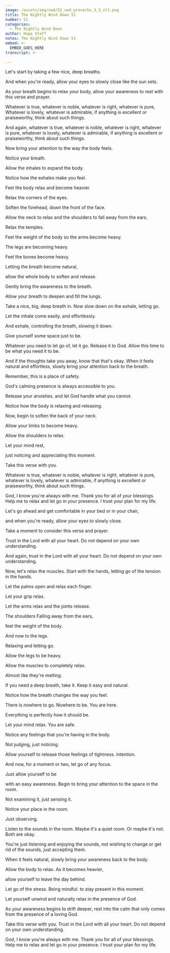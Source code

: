 ```yaml
---
image: /assets/img/nwd/51_nwd_proverbs_3_5_nlt.png
title: The Nightly Wind Down 51
number: 51
categories:
  - The Nightly Wind Down
author: Hope Staff
notes: The Nightly Wind Down 51
embed: >-
  EMBED_GOES_HERE
transcript: >-
  
---
```

Let's start by taking a few nice, deep breaths.

And when you're ready, allow your eyes to slowly close like the sun sets.

As your breath begins to relax your body, allow your awareness to rest with this verse and prayer.

Whatever is true, whatever is noble, whatever is right, whatever is pure, Whatever is lovely, whatever is admirable, if anything is excellent or praiseworthy, think about such things.

And again, whatever is true, whatever is noble, whatever is right, whatever is pure, whatever is lovely, whatever is admirable, if anything is excellent or praiseworthy, think about such things.

Now bring your attention to the way the body feels.

Notice your breath.

Allow the inhales to expand the body.

Notice how the exhales make you feel.

Feel the body relax and become heavier.

Relax the corners of the eyes.

Soften the forehead, down the front of the face.

Allow the neck to relax and the shoulders to fall away from the ears.

Relax the temples.

Feel the weight of the body so the arms become heavy.

The legs are becoming heavy.

Feel the bones become heavy.

Letting the breath become natural,

allow the whole body to soften and release.

Gently bring the awareness to the breath.

Allow your breath to deepen and fill the lungs.

Take a nice, big, deep breath in. Now slow down on the exhale, letting go.

Let the inhale come easily. and effortlessly.

And exhale, controlling the breath, slowing it down.

Give yourself some space just to be.

Whatever you need to let go of, let it go. Release it to God. Allow this time to be what you need it to be.

And if the thoughts take you away, know that that's okay. When it feels natural and effortless, slowly bring your attention back to the breath.

Remember, this is a place of safety.

God's calming presence is always accessible to you.

Release your anxieties. and let God handle what you cannot.

Notice how the body is relaxing and releasing.

Now, begin to soften the back of your neck.

Allow your limbs to become heavy.

Allow the shoulders to relax.

Let your mind rest,

just noticing and appreciating this moment.

Take this verse with you.

Whatever is true, whatever is noble, whatever is right, whatever is pure, whatever is lovely, whatever is admirable, if anything is excellent or praiseworthy, think about such things.

God, I know you're always with me. Thank you for all of your blessings. Help me to relax and let go in your presence. I trust your plan for my life.


Let's go ahead and get comfortable in your bed or in your chair,

and when you're ready, allow your eyes to slowly close.

Take a moment to consider this verse and prayer.

Trust in the Lord with all your heart. Do not depend on your own understanding.

And again, trust in the Lord with all your heart. Do not depend on your own understanding.

Now, let's relax the muscles. Start with the hands, letting go of the tension in the hands.

Let the palms open and relax each finger.

Let your grip relax.

Let the arms relax and the joints release.

The shoulders Falling away from the ears,

feel the weight of the body.

And now to the legs.

Relaxing and letting go.

Allow the legs to be heavy.

Allow the muscles to completely relax.

Almost like they're melting.

If you need a deep breath, take it. Keep it easy and natural.

Notice how the breath changes the way you feel.

There is nowhere to go. Nowhere to be. You are here.

Everything is perfectly how it should be.

Let your mind relax. You are safe.

Notice any feelings that you're having in the body.

Not judging, just noticing.

Allow yourself to release those feelings of tightness. intention.

And now, for a moment or two, let go of any focus.

Just allow yourself to be

with an easy awareness. Begin to bring your attention to the space in the room.

Not examining it, just sensing it.

Notice your place in the room.

Just observing.

Listen to the sounds in the room. Maybe it's a quiet room. Or maybe it's not. Both are okay.

You're just listening and enjoying the sounds, not wishing to change or get rid of the sounds, just accepting them.

When it feels natural, slowly bring your awareness back to the body.

Allow the body to relax. As it becomes heavier,

allow yourself to leave the day behind.

Let go of the stress. Being mindful. to stay present in this moment.

Let yourself unwind and naturally relax in the presence of God.

As your awareness begins to drift deeper, rest into the calm that only comes from the presence of a loving God.

Take this verse with you. Trust in the Lord with all your heart. Do not depend on your own understanding.

God, I know you're always with me. Thank you for all of your blessings. Help me to relax and let go in your presence. I trust your plan for my life.

